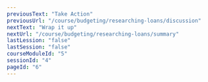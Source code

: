 ```yaml
---
previousText: "Take Action"
previousUrl: "/course/budgeting/researching-loans/discussion"
nextText: "Wrap it up"
nextUrl: "/course/budgeting/researching-loans/summary"
lastLession: "false"
lastSession: "false"
courseModuleId: "5"
sessionId: "4"
pageId: "6"
---
```



